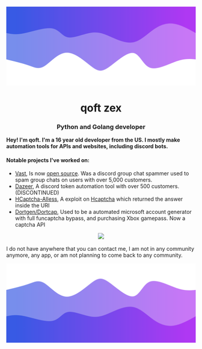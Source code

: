 ![Header](./header.png)

<h1 align="center">qoft zex</h1>
<h3 align="center">Python and Golang developer</h3>

**Hey! I'm qoft. I'm a 16 year old developer from the US. I mostly make automation tools for APIs and websites, including discord bots.** 

<!-- Most of my projects are closed source, so im not going to show the source on my github directly.
 -->
<h4>Notable projects I've worked on:</h4>

- [Vast](https://vast.lol), Is now [open source](https://github.com/1x6/vast-spammer). Was a discord group chat spammer used to spam group chats on users with over 5,000 customers.
- [Dazeer](https://github.com/qoft/Dazeer-Spammer/tree/main), A discord token automation tool with over 500 customers. (DISCONTINUED)
- [HCaptcha-AIless](https://github.com/qoft/Hcaptcha-exploit), A exploit on [Hcaptcha](https://www.hcaptcha.com/) which returned the answer inside the URI
- [Dortgen/Dortcap](https://dort.shop), Used to be a automated microsoft account generator with full funcaptcha bypass, and purchasing Xbox gamepass. Now a captcha API

<p align="center">
  <img src="https://github-readme-stats.vercel.app/api/?username=qoft&title_color=4F8CC9&text_color=9f9f9f&show_icons=true&bg_color=00000000&hide_border=true&icon_color=4F8CC9&hide_title=true&count_private=false" />
</p>

I do not have anywhere that you can contact me, I am not in any community anymore, any app, or am not planning to come back to any community.

![Footer](./footer.png)
